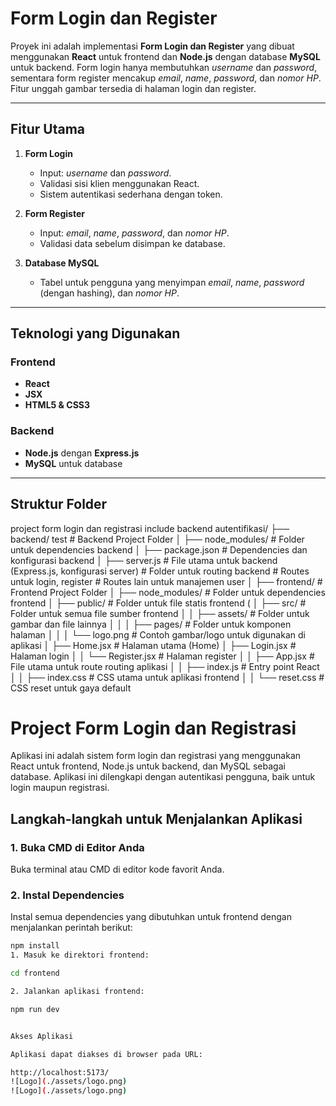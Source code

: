 # Form Login dan Register

Proyek ini adalah implementasi **Form Login dan Register** yang dibuat menggunakan **React** untuk frontend dan **Node.js** dengan database **MySQL** untuk backend. Form login hanya membutuhkan *username* dan *password*, sementara form register mencakup *email*, *name*, *password*, dan *nomor HP*. Fitur unggah gambar tersedia di halaman login dan register.

---

## Fitur Utama
1. **Form Login**
   - Input: *username* dan *password*.
   - Validasi sisi klien menggunakan React.
   - Sistem autentikasi sederhana dengan token.

2. **Form Register**
   - Input: *email*, *name*, *password*, dan *nomor HP*.
   - Validasi data sebelum disimpan ke database.
 
4. **Database MySQL**
   - Tabel untuk pengguna yang menyimpan *email*, *name*, *password* (dengan hashing), dan *nomor HP*.

---

## Teknologi yang Digunakan

### Frontend
- **React**
- **JSX**
- **HTML5 & CSS3**

### Backend
- **Node.js** dengan **Express.js**
- **MySQL** untuk database

---

## Struktur Folder
project form login dan registrasi include backend autentifikasi/
├── backend/  test                     # Backend Project Folder
│   ├── node_modules/              # Folder untuk dependencies backend
│   ├── package.json               # Dependencies dan konfigurasi backend
│   ├── server.js                  # File utama untuk backend (Express.js, konfigurasi server)
             # Folder untuk routing backend
     # Routes untuk login, register
      # Routes lain untuk manajemen user
│
├── frontend/                      # Frontend Project Folder
│   ├── node_modules/              # Folder untuk dependencies frontend
│   ├── public/                    # Folder untuk file statis frontend (
│   ├── src/                       # Folder untuk semua file sumber frontend
│   │   ├── assets/                # Folder untuk gambar dan file lainnya
│   │   │   ├── pages/             # Folder untuk komponen halaman
│   │   │   └── logo.png           # Contoh gambar/logo untuk digunakan di aplikasi
  │     ├── Home.jsx           # Halaman utama (Home)
    │   ├── Login.jsx          # Halaman login
│   │  └── Register.jsx       # Halaman register
│   │   ├── App.jsx                # File utama untuk route routing aplikasi
│   │   ├── index.js               # Entry point React
│   │   ├── index.css              # CSS utama untuk aplikasi frontend
│   │   └── reset.css              # CSS reset untuk gaya default

# Project Form Login dan Registrasi

Aplikasi ini adalah sistem form login dan registrasi yang menggunakan React untuk frontend, Node.js untuk backend, dan MySQL sebagai database. Aplikasi ini dilengkapi dengan autentikasi pengguna, baik untuk login maupun registrasi.

## Langkah-langkah untuk Menjalankan Aplikasi

### 1. Buka CMD di Editor Anda

Buka terminal atau CMD di editor kode favorit Anda.

### 2. Instal Dependencies

Instal semua dependencies yang dibutuhkan untuk frontend dengan menjalankan perintah berikut:

```bash
npm install
1. Masuk ke direktori frontend:

cd frontend

2. Jalankan aplikasi frontend:

npm run dev


Akses Aplikasi

Aplikasi dapat diakses di browser pada URL:

http://localhost:5173/
![Logo](./assets/logo.png)
![Logo](./assets/logo.png)

